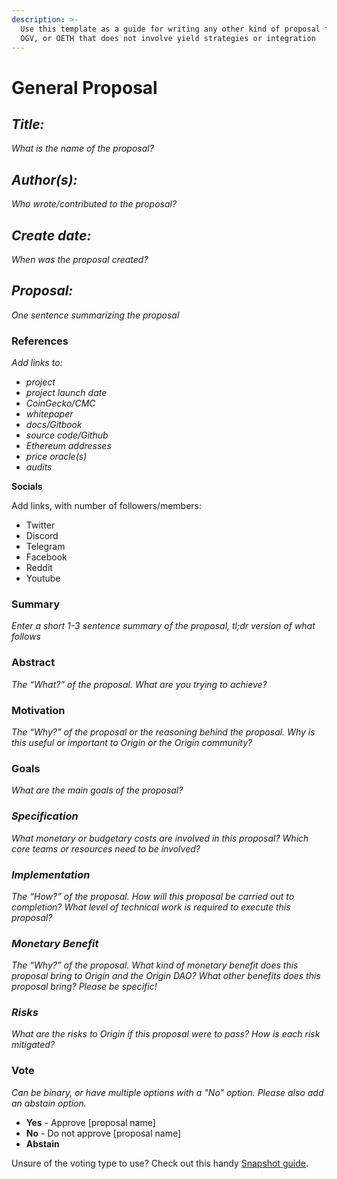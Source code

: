 ```yaml
---
description: >-
  Use this template as a guide for writing any other kind of proposal for OUSD,
  OGV, or OETH that does not involve yield strategies or integration
---
```


# General Proposal

## _**Title:**_

_What is the name of the proposal?_

## _**Author(s):**_

_Who wrote/contributed to the proposal?_

## _**Create date:**_

_When was the proposal created?_

## _**Proposal:**_

_One sentence summarizing the proposal_

### **References**

_Add links to:_

* _project_
* _project launch date_
* _CoinGecko/CMC_
* _whitepaper_
* _docs/Gitbook_
* _source code/Github_
* _Ethereum addresses_
* _price oracle(s)_
* _audits_

**Socials**

Add links, with number of followers/members:

* Twitter
* Discord
* Telegram
* Facebook
* Reddit
* Youtube

### Summary

_Enter a short 1-3 sentence summary of the proposal, tl;dr version of what follows_

### Abstract

_The “What?” of the proposal. What are you trying to achieve?_

### Motivation

_The “Why?” of the proposal or the reasoning behind the proposal. Why is this useful or important to Origin or the Origin community?_

### Goals

_What are the main goals of the proposal?_

### _Specification_

_What monetary or budgetary costs are involved in this proposal? Which core teams or resources need to be involved?_

### _Implementation_

_The “How?” of the proposal. How will this proposal be carried out to completion? What level of technical work is required to execute this proposal?_

### _Monetary Benefit_

_The “Why?” of the proposal. What kind of monetary benefit does this proposal bring to Origin and the Origin DAO? What other benefits does this proposal bring? Please be specific!_

### _Risks_

_What are the risks to Origin if this proposal were to pass? How is each risk mitigated?_

### Vote

_Can be binary, or have multiple options with a "No" option. Please also add an abstain option._

* **Yes** - Approve \[proposal name]
* **No** - Do not approve \[proposal name]
* **Abstain**

Unsure of the voting type to use? Check out this handy [Snapshot guide](https://docs.snapshot.org/user-guides/proposals/voting-types).
